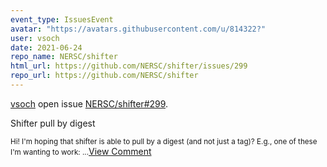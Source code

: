 ```yaml
---
event_type: IssuesEvent
avatar: "https://avatars.githubusercontent.com/u/814322?"
user: vsoch
date: 2021-06-24
repo_name: NERSC/shifter
html_url: https://github.com/NERSC/shifter/issues/299
repo_url: https://github.com/NERSC/shifter
---
```


<a href='https://github.com/vsoch' target='_blank'>vsoch</a> open issue <a href='https://github.com/NERSC/shifter/issues/299' target='_blank'>NERSC/shifter#299</a>.

<p>Shifter pull by digest</p><small>Hi! I'm hoping that shifter is able to pull by a digest (and not just a tag)? E.g., one of these I'm wanting to work:...</small><a href='https://github.com/NERSC/shifter/issues/299' target='_blank'>View Comment</a>